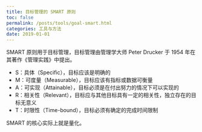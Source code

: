 ```yaml
---
title: 目标管理的 SMART 原则
toc: false
permalink: /posts/tools/goal-smart.html
categories: 工具与方法
date: 2019-01-01
---
```


SMART 原则用于目标管理，目标管理由管理学大师 Peter Drucker 于 1954 年在其著作《管理实践》中提出。

+ S：具体（Specific），目标应该是明确的
+ M：可度量（Measurable），目标应该有指标或数据可衡量
+ A：可实现（Attainable），目标必须是在付出努力的情况下可以实现的
+ R：相关性（Relevant），目标应与其他目标具有一定的相关性，独立存在的目标无意义
+ T：时限性（Time-bound），目标必须有确定的完成时间限制

SMART 的核心实际上就是量化。
